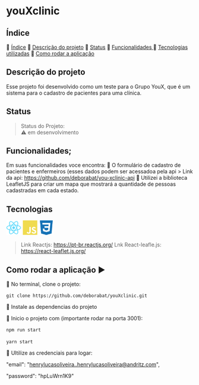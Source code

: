 # youXclinic

## Índice 

:small_blue_diamond: [Índice](#índice)
:small_blue_diamond: [Descrição do projeto](#descrição-do-projeto)
:small_blue_diamond: [Status](#status)
:small_blue_diamond: [Funcionalidades ](#funcionalidades)
:small_blue_diamond: [Tecnologias utilizadas](#tecnologias)
:small_blue_diamond: [Como rodar a aplicação](#como-rodar-a-aplicação-arrow_forward)
 

## Descrição do projeto 
  Esse projeto foi desenvolvido como um teste para o Grupo YouX, que é um sistema para o cadastro de pacientes para uma clínica.
  
## Status 
> Status do Projeto:  
:warning:  em desenvolvimento

## Funcionalidades;
  Em suas funcionalidades voce encontra: 
    :small_blue_diamond: O formulário de cadastro de pacientes e enfermeiros (esses dados podem ser acessadoa pela api > Link da api: https://github.com/deborabat/you-xclinic-api
    :small_blue_diamond: Utilizei a biblioteca LeafletJS para criar um mapa que mostrará a quantidade de pessoas
cadastradas em cada estado.

## Tecnologias 
<img src="https://github.com/devicons/devicon/blob/v2.14.0/icons/react/react-original.svg" width="40" height="40"/> <img src="https://github.com/devicons/devicon/blob/v2.14.0/icons/javascript/javascript-plain.svg" width="40" height="40"/> <img src="https://github.com/devicons/devicon/blob/v2.14.0/icons/css3/css3-plain.svg" width="40" height="40"/> 

> Link Reactjs: https://pt-br.reactjs.org/
> Lnk React-leafle.js: https://react-leaflet.js.org/ 

## Como rodar a aplicação :arrow_forward:

:small_blue_diamond: No terminal, clone o projeto: 

```
git clone https://github.com/deborabat/youXclinic.git
```

:small_blue_diamond: Instale as dependencias do projeto 


:small_blue_diamond: Inicio o projeto com (importante rodar na porta 3001):

```
npm run start

yarn start
```
:small_blue_diamond: Ultilize as credenciais para logar:


"email": "henrylucasoliveira..henrylucasoliveira@andritz.com",


"password": "hpLuWrn1K9"
